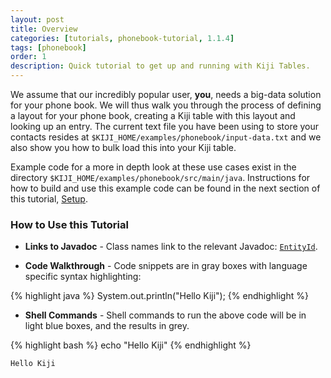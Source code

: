 ```yaml
---
layout: post
title: Overview
categories: [tutorials, phonebook-tutorial, 1.1.4]
tags: [phonebook]
order: 1
description: Quick tutorial to get up and running with Kiji Tables.
---
```


We assume that our incredibly popular user, **you**, needs a big-data solution
for your phone book. We will thus walk you through the process of defining a
layout for your phone book, creating a Kiji table with this layout and looking
up an entry. The current text file you have been using to store your contacts
resides at `$KIJI_HOME/examples/phonebook/input-data.txt` and we also show you how
to bulk load this into your Kiji table.

Example code for a more in depth look at these use cases exist in the directory
`$KIJI_HOME/examples/phonebook/src/main/java`.  Instructions for how to build and use this
example code can be found in the next section of this tutorial,
[Setup]({{site.tutorial_phonebook_1_1_4}}/phonebook-setup).

### How to Use this Tutorial

* **Links to Javadoc** - Class names link to the relevant Javadoc:
[`EntityId`]({{site.api_schema_1_4_0}}/EntityId.html).

* **Code Walkthrough** - Code snippets are in gray boxes with language specific syntax highlighting:

{% highlight java %}
System.out.println("Hello Kiji");
{% endhighlight %}

* **Shell Commands** - Shell commands to run the above code will be in light blue boxes, and the results in grey.

<div class="userinput">
{% highlight bash %}
echo "Hello Kiji"
{% endhighlight %}
</div>

    Hello Kiji
